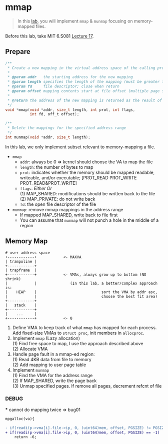 # mmap

> In this [lab](https://pdos.csail.mit.edu/6.S081/2020/labs/mmap.html), you will
> implement `mmap` & `munmap` focusing on memory-mapped files.

Before this lab, take MIT 6.S081 [Lecture 17](https://mit-public-courses-cn-translatio.gitbook.io/mit6-s081/lec17-virtual-memory-for-applications-frans).

## Prepare

```c
/**
 * Create a new mapping in the virtual address space of the calling process.
 *
 * @param addr   the starting address for the new mapping
 * @param length specifies the length of the mapping (must be greater than 0)
 * @param fd     file descriptor; close when return
 * @param offset mapping contents start at file offset (multiple page size)
 *
 * @return the address of the new mapping is returned as the result of the call
 */
void *mmap(void *addr, size_t length, int prot, int flags,
           int fd, off_t offset);

/**
 * Delete the mappings for the specified address range
 */
int munmap(void *addr, size_t length);
```

In this lab, we only implement subset relevant to memory-mapping a file.
* `mmap`
  * `addr`: always be 0 => kernel should choose the VA to map the file
  * `length`: the number of bytes to map
  * `prot`: indicates whether the memory should be mapped readable, writeable,
    and/or executable; [PROT_READ PROT_WRITE PROT_READ&PROT_WRITE]
  * `flags`: *Either Or*<br/>
    (1) MAP_SHARED: modifications should be written back to the file<br/>
    (2) MAP_PRIVATE: do not write back
  * `fd`: the open file descriptor of the file
* `munmap`: remove mmap mappings in the address range
  * If mapped MAP_SHARED, write back to file first
  * You can assume that `munmap` will not punch a hole in the middle of a region

## Memory Map

```
# user address space
+------------+            <- MAXVA
| trampoline |
+------------+
| trapframe  |
+------------+            <- VMAs, always grow up to bottom (NO shrink)
|            |               (In this lab, a better/complex approach is:
|    HEAP    |                             sort the VMA by addr asc,
|            |                             choose the best fit area)
+------------+
|   stack    |
+------------+
|    ...     |
+------------+            <- 0
```

1. Define VMA to keep track of what `mmap` has mapped for each process.<br/>
   Add fixed-size VMAs to `struct proc`, init members in `allocproc`.
2. Implement `mmap` (Lazy allocation)<br/>
   (1) Find free space to map, I use the approach described above<br/>
   (2) Allocate VMA
3. Handle page fault in a mmap-ed region:<br/>
   (1) Read 4KB data from file to memory<br/>
   (2) Add mapping to user page table
4. Implement `munmap`<br/>
   (1) Find the VMA for the address range<br/>
   (2) If MAP_SHARED, write the page back<br/>
   (3) Unmap specified pages. If remove all pages, decrement refcnt of file

### DEBUG

<b>*</b> cannot do mapping twice => bug01

```diff
mpgalloc(va){

- if(readi(p->vma[i].file->ip, 0, (uint64)mem, offset, PGSIZE) != PGSIZE)
+ if(readi(p->vma[i].file->ip, 0, (uint64)mem, offset, PGSIZE) == -1)
    return -6;
```

